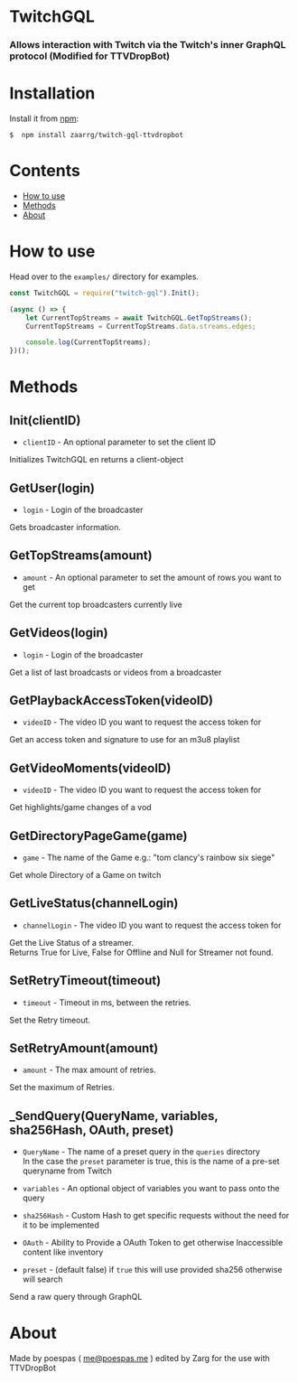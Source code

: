 # TwitchGQL

### Allows interaction with Twitch via the Twitch's inner GraphQL protocol (Modified for TTVDropBot)

# Installation

Install it from [npm](https://github.com/Zaarrg/twitch-gql-ttvdropbot):

    $  npm install zaarrg/twitch-gql-ttvdropbot

# Contents
- [How to use](#how-to-use)
- [Methods](#methods)
- [About](#about)

# How to use

Head over to the `examples/` directory for examples.

```js
const TwitchGQL = require("twitch-gql").Init();

(async () => {
    let CurrentTopStreams = await TwitchGQL.GetTopStreams();
    CurrentTopStreams = CurrentTopStreams.data.streams.edges;

    console.log(CurrentTopStreams);
})();
```

# Methods

## Init(clientID)

- `clientID` - An optional parameter to set the client ID

Initializes TwitchGQL en returns a client-object

## GetUser(login)

- `login` - Login of the broadcaster

Gets broadcaster information.

## GetTopStreams(amount)

- `amount` - An optional parameter to set the amount of rows you want to get

Get the current top broadcasters currently live

## GetVideos(login)

- `login` - Login of the broadcaster

Get a list of last broadcasts or videos from a broadcaster

## GetPlaybackAccessToken(videoID)

- `videoID` - The video ID you want to request the access token for

Get an access token and signature to use for an m3u8 playlist

## GetVideoMoments(videoID)

- `videoID` - The video ID you want to request the access token for

Get highlights/game changes of a vod

## GetDirectoryPageGame(game)

- `game` - The name of the Game e.g.: "tom clancy's rainbow six siege"

Get whole Directory of a Game on twitch

## GetLiveStatus(channelLogin)

- `channelLogin` - The video ID you want to request the access token for

Get the Live Status of a streamer.  
Returns True for Live, False for Offline and Null for Streamer not found.

## SetRetryTimeout(timeout)

- `timeout` - Timeout in ms, between the retries.

Set the Retry timeout.

## SetRetryAmount(amount)

- `amount` - The max amount of retries.

Set the maximum of Retries.

## _SendQuery(QueryName, variables, sha256Hash, OAuth, preset)

- `QueryName` - The name of a preset query in the `queries` directory  
  In the case the `preset` parameter is true,
  this is the name of a pre-set queryname from Twitch

- `variables` - An optional object of variables you want to pass onto the query

- `sha256Hash` - Custom Hash to get specific requests without the need for it to be implemented

- `OAuth` - Ability to Provide a OAuth Token to get otherwise Inaccessible content like inventory

- `preset` - (default false) if `true` this will use provided sha256 otherwise will search

Send a raw query through GraphQL

# About

Made by poespas ( me@poespas.me ) edited by Zarg for the use with TTVDropBot
